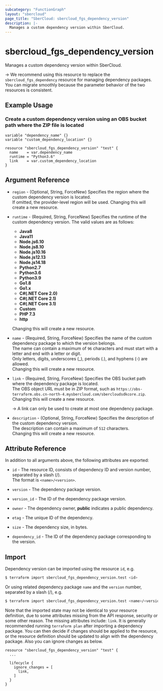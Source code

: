 ```yaml
---
subcategory: "FunctionGraph"
layout: "sbercloud"
page_title: "SberCloud: sbercloud_fgs_dependency_version"
description: |-
  Manages a custom dependency version within SberCloud.
---
```


# sbercloud_fgs_dependency_version

Manages a custom dependency version within SberCloud.

-> We recommend using this resource to replace the `sbercloud_fgs_dependency` resource for managing dependency
packages. You can migrate smoothly because the parameter behavior of the two resources is consistent.

## Example Usage

### Create a custom dependency version using an OBS bucket path where the ZIP file is located

```hcl
variable "dependency_name" {}
variable "custom_dependency_location" {}

resource "sbercloud_fgs_dependency_version" "test" {
  name    = var.dependency_name
  runtime = "Python3.6"
  link    = var.custom_dependency_location
}
```

## Argument Reference

* `region` - (Optional, String, ForceNew) Specifies the region where the custom dependency version is located.  
  If omitted, the provider-level region will be used. Changing this will create a new resource.

* `runtime` - (Required, String, ForceNew) Specifies the runtime of the custom dependency version.
  The valid values are as follows:
  + **Java8**
  + **Java11**
  + **Node.js6.10**
  + **Node.js8.10**
  + **Node.js10.16**
  + **Node.js12.13**
  + **Node.js14.18**
  + **Python2.7**
  + **Python3.6**
  + **Python3.9**
  + **Go1.8**
  + **Go1.x**
  + **C#(.NET Core 2.0)**
  + **C#(.NET Core 2.1)**
  + **C#(.NET Core 3.1)**
  + **Custom**
  + **PHP 7.3**
  + **http**

  Changing this will create a new resource.

* `name` - (Required, String, ForceNew) Specifies the name of the custom dependency package to which the version
  belongs.  
  The name can contain a maximum of `96` characters and must start with a letter and end with a letter or digit.  
  Only letters, digits, underscores (_), periods (.), and hyphens (-) are allowed.  
  Changing this will create a new resource.

* `link` - (Required, String, ForceNew) Specifies the OBS bucket path where the dependency package is located.  
  The OBS object URL must be in ZIP format, such as
  `https://obs-terraform.obs.cn-north-4.mysbercloud.com/sbercloudsdkcore.zip`.  
  Changing this will create a new resource.

  -> A link can only be used to create at most one dependency package.

* `description` - (Optional, String, ForceNew) Specifies the description of the custom dependency version.  
  The description can contain a maximum of `512` characters.  
  Changing this will create a new resource.

## Attribute Reference

In addition to all arguments above, the following attributes are exported:

* `id` - The resource ID, consists of dependency ID and version number, separated by a slash (/).  
  The format is `<name>/<version>`.

* `version` - The dependency package version.

* `version_id` - The ID of the dependency package version.

* `owner` - The dependency owner, **public** indicates a public dependency.

* `etag` - The unique ID of the dependency.

* `size` - The dependency size, in bytes.

* `dependency_id` - The ID of the dependency package corresponding to the version.

## Import

Dependency version can be imported using the resource `id`, e.g.

```bash
$ terraform import sbercloud_fgs_dependency_version.test <id>
```

Or using related dependency package `name` and the `version` number, separated by a slash (/), e.g.

```bash
$ terraform import sbercloud_fgs_dependency_version.test <name>/<version>
```

Note that the imported state may not be identical to your resource definition, due to some attributes missing from the
API response, security or some other reason. The missing attributes include: `link`.
It is generally recommended running `terraform plan` after importing a dependency package.
You can then decide if changes should be applied to the resource, or the resource definition should be updated to
align with the dependency package. Also you can ignore changes as below.

```hcl
resource "sbercloud_fgs_dependency_version" "test" {
  ...

  lifecycle {
    ignore_changes = [
      link,
    ]
  }
}
```
